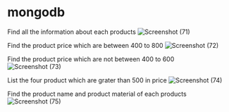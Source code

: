 # mongodb

Find all the information about each products
![Screenshot (71)](https://user-images.githubusercontent.com/91141164/146877110-b2a10e0b-91b5-4e02-85cd-cad5daa440c7.png)

Find the product price which are between 400 to 800
![Screenshot (72)](https://user-images.githubusercontent.com/91141164/146877299-c29b1bc2-326a-414b-bd4a-b65856c1f93b.png)

Find the product price which are not between 400 to 600
![Screenshot (73)](https://user-images.githubusercontent.com/91141164/146877491-8df6a87f-1f8d-4b17-9e50-527188aea950.png)

List the four product which are grater than 500 in price 
![Screenshot (74)](https://user-images.githubusercontent.com/91141164/146877616-8647c151-f33e-46d5-beb7-f40a15ce1966.png)

Find the product name and product material of each products
![Screenshot (75)](https://user-images.githubusercontent.com/91141164/146877745-787ca9ff-7b49-4bad-966e-b8264f6016e6.png)
